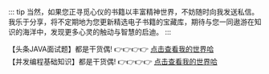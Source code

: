 ::: tip
当然，如果您正寻觅心仪的书籍以丰富精神世界，不妨随时向我发送私信。我乐于分享，将不定期地为您更新精选电子书籍的宝藏库，期待与您一同遨游在知识的海洋中，发现更多心灵的触动与智慧的启迪。
:::

【头条JAVA面试题】都是干货偶! 👉👉👉👉 [点击查看我的世界哈](/backend-book/files/interview/头条java面试题.pdf)  
【并发编程基础知识】都是干货偶! 👉👉👉👉 [点击查看我的世界哈](/backend-book/files/interview/并发编程基础知识.pdf)
